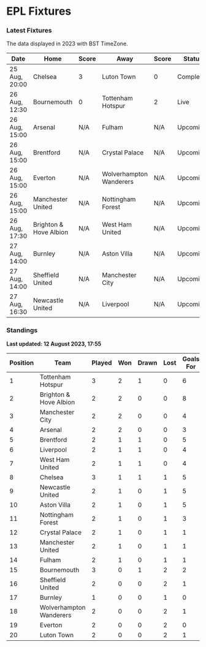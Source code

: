 # EPL Fixtures

### Latest Fixtures

The data displayed in 2023 with BST TimeZone.

<!-- START_TABLE -->
| Date | Home | Score | Away | Score | Status |
|-------------|--------|--------------|--------|--------------|--------|
| 25 Aug, 20:00 | Chelsea | 3 | Luton Town | 0 | Completed |
| 26 Aug, 12:30 | Bournemouth | 0 | Tottenham Hotspur | 2 | Live |
| 26 Aug, 15:00 | Arsenal | N/A | Fulham | N/A | Upcoming |
| 26 Aug, 15:00 | Brentford | N/A | Crystal Palace | N/A | Upcoming |
| 26 Aug, 15:00 | Everton | N/A | Wolverhampton Wanderers | N/A | Upcoming |
| 26 Aug, 15:00 | Manchester United | N/A | Nottingham Forest | N/A | Upcoming |
| 26 Aug, 17:30 | Brighton & Hove Albion | N/A | West Ham United | N/A | Upcoming |
| 27 Aug, 14:00 | Burnley | N/A | Aston Villa | N/A | Upcoming |
| 27 Aug, 14:00 | Sheffield United | N/A | Manchester City | N/A | Upcoming |
| 27 Aug, 16:30 | Newcastle United | N/A | Liverpool | N/A | Upcoming |
<!-- END_TABLE -->

### Standings

**Last updated: 12 August 2023, 17:55**

<!-- START_STANDINGS -->
| Position | Team | Played | Won | Drawn | Lost | Goals For | Goals Against | Goal Difference | Points |
|----------|------|--------|-----|-------|------|-----------|---------------|-----------------|--------|
| 1 | Tottenham Hotspur | 3 | 2 | 1 | 0 | 6 | 2 | 4 | 7 |
| 2 | Brighton & Hove Albion | 2 | 2 | 0 | 0 | 8 | 2 | 6 | 6 |
| 3 | Manchester City | 2 | 2 | 0 | 0 | 4 | 0 | 4 | 6 |
| 4 | Arsenal | 2 | 2 | 0 | 0 | 3 | 1 | 2 | 6 |
| 5 | Brentford | 2 | 1 | 1 | 0 | 5 | 2 | 3 | 4 |
| 6 | Liverpool | 2 | 1 | 1 | 0 | 4 | 2 | 2 | 4 |
| 7 | West Ham United | 2 | 1 | 1 | 0 | 4 | 2 | 2 | 4 |
| 8 | Chelsea | 3 | 1 | 1 | 1 | 5 | 4 | 1 | 4 |
| 9 | Newcastle United | 2 | 1 | 0 | 1 | 5 | 2 | 3 | 3 |
| 10 | Aston Villa | 2 | 1 | 0 | 1 | 5 | 5 | 0 | 3 |
| 11 | Nottingham Forest | 2 | 1 | 0 | 1 | 3 | 3 | 0 | 3 |
| 12 | Crystal Palace | 2 | 1 | 0 | 1 | 1 | 1 | 0 | 3 |
| 13 | Manchester United | 2 | 1 | 0 | 1 | 1 | 2 | -1 | 3 |
| 14 | Fulham | 2 | 1 | 0 | 1 | 1 | 3 | -2 | 3 |
| 15 | Bournemouth | 3 | 0 | 1 | 2 | 2 | 6 | -4 | 1 |
| 16 | Sheffield United | 2 | 0 | 0 | 2 | 1 | 3 | -2 | 0 |
| 17 | Burnley | 1 | 0 | 0 | 1 | 0 | 3 | -3 | 0 |
| 18 | Wolverhampton Wanderers | 2 | 0 | 0 | 2 | 1 | 5 | -4 | 0 |
| 19 | Everton | 2 | 0 | 0 | 2 | 0 | 5 | -5 | 0 |
| 20 | Luton Town | 2 | 0 | 0 | 2 | 1 | 7 | -6 | 0 |
<!-- END_STANDINGS -->
